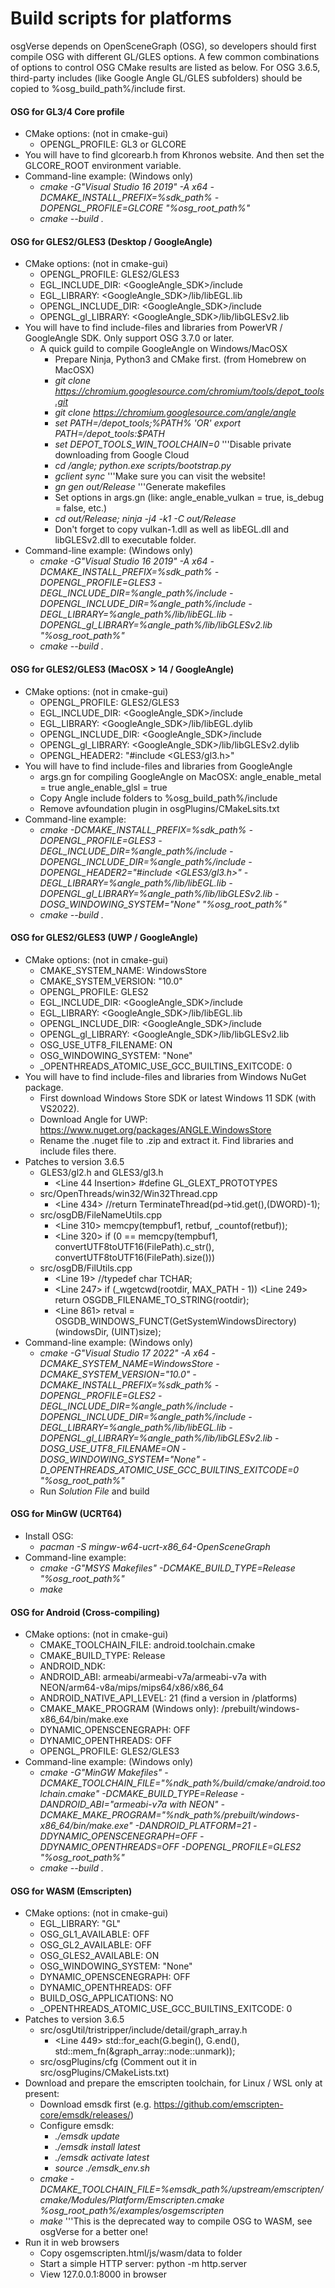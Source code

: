 # Build scripts for platforms
osgVerse depends on OpenSceneGraph (OSG), so developers should first compile OSG with different GL/GLES options. A few common combinations of options to control OSG CMake results are listed as below.
For OSG 3.6.5, third-party includes (like Google Angle GL/GLES subfolders) should be copied to %osg_build_path%/include first.

#### OSG for GL3/4 Core profile
* CMake options: (not in cmake-gui)
  * OPENGL_PROFILE: GL3 or GLCORE
* You will have to find glcorearb.h from Khronos website. And then set the GLCORE_ROOT environment variable.
* Command-line example: (Windows only)
  * <em>cmake -G"Visual Studio 16 2019" -A x64 -DCMAKE_INSTALL_PREFIX=%sdk_path% -DOPENGL_PROFILE=GLCORE "%osg_root_path%"</em>
  * <em>cmake --build .</em>

#### OSG for GLES2/GLES3 (Desktop / GoogleAngle)
* CMake options: (not in cmake-gui)
  * OPENGL_PROFILE: GLES2/GLES3
  * EGL_INCLUDE_DIR: <GoogleAngle_SDK>/include
  * EGL_LIBRARY: <GoogleAngle_SDK>/lib/libEGL.lib
  * OPENGL_INCLUDE_DIR: <GoogleAngle_SDK>/include
  * OPENGL_gl_LIBRARY: <GoogleAngle_SDK>/lib/libGLESv2.lib
* You will have to find include-files and libraries from PowerVR / GoogleAngle SDK. Only support OSG 3.7.0 or later.
  * A quick guild to compile GoogleAngle on Windows/MacOSX
    * Prepare Ninja, Python3 and CMake first. (from Homebrew on MacOSX)
    * <em>git clone https://chromium.googlesource.com/chromium/tools/depot_tools.git</em>
    * <em>git clone https://chromium.googlesource.com/angle/angle</em>
    * <em>set PATH=<path>/depot_tools;%PATH% 'OR' export PATH=<path>/depot_tools:$PATH</em>
    * <em>set DEPOT_TOOLS_WIN_TOOLCHAIN=0</em>  '''Disable private downloading from Google Cloud
    * <em>cd <path>/angle; python.exe scripts/bootstrap.py</em>
    * <em>gclient sync</em>  '''Make sure you can visit the website!
    * <em>gn gen out/Release</em>  '''Generate makefiles
    * Set options in args.gn</em> (like: angle_enable_vulkan = true, is_debug = false, etc.)
    * <em>cd out/Release; ninja -j4 -k1 -C out/Release</em>
    * Don't forget to copy vulkan-1.dll as well as libEGL.dll and libGLESv2.dll to executable folder.
* Command-line example: (Windows only)
  * <em>cmake -G"Visual Studio 16 2019" -A x64 -DCMAKE_INSTALL_PREFIX=%sdk_path% -DOPENGL_PROFILE=GLES3 -DEGL_INCLUDE_DIR=%angle_path%/include -DOPENGL_INCLUDE_DIR=%angle_path%/include -DEGL_LIBRARY=%angle_path%/lib/libEGL.lib -DOPENGL_gl_LIBRARY=%angle_path%/lib/libGLESv2.lib "%osg_root_path%"</em>
  * <em>cmake --build .</em>

#### OSG for GLES2/GLES3 (MacOSX > 14 / GoogleAngle)
* CMake options: (not in cmake-gui)
  * OPENGL_PROFILE: GLES2/GLES3
  * EGL_INCLUDE_DIR: <GoogleAngle_SDK>/include
  * EGL_LIBRARY: <GoogleAngle_SDK>/lib/libEGL.dylib
  * OPENGL_INCLUDE_DIR: <GoogleAngle_SDK>/include
  * OPENGL_gl_LIBRARY: <GoogleAngle_SDK>/lib/libGLESv2.dylib
  * OPENGL_HEADER2: "#include <GLES3/gl3.h>"
* You will have to find include-files and libraries from GoogleAngle 
  * args.gn for compiling GoogleAngle on MacOSX:
    angle_enable_metal = true
    angle_enable_glsl = true
  * Copy Angle include folders to %osg_build_path%/include
  * Remove avfoundation plugin in osgPlugins/CMakeLsits.txt
* Command-line example:
  * <em>cmake -DCMAKE_INSTALL_PREFIX=%sdk_path% -DOPENGL_PROFILE=GLES3 -DEGL_INCLUDE_DIR=%angle_path%/include -DOPENGL_INCLUDE_DIR=%angle_path%/include -DOPENGL_HEADER2="#include <GLES3/gl3.h>" -DEGL_LIBRARY=%angle_path%/lib/libEGL.lib -DOPENGL_gl_LIBRARY=%angle_path%/lib/libGLESv2.lib -DOSG_WINDOWING_SYSTEM="None" "%osg_root_path%"</em>
  * <em>cmake --build .</em>

#### OSG for GLES2/GLES3 (UWP / GoogleAngle)
* CMake options: (not in cmake-gui)
  * CMAKE_SYSTEM_NAME: WindowsStore
  * CMAKE_SYSTEM_VERSION: "10.0"
  * OPENGL_PROFILE: GLES2
  * EGL_INCLUDE_DIR: <GoogleAngle_SDK>/include
  * EGL_LIBRARY: <GoogleAngle_SDK>/lib/libEGL.lib
  * OPENGL_INCLUDE_DIR: <GoogleAngle_SDK>/include
  * OPENGL_gl_LIBRARY: <GoogleAngle_SDK>/lib/libGLESv2.lib
  * OSG_USE_UTF8_FILENAME: ON
  * OSG_WINDOWING_SYSTEM: "None"
  * _OPENTHREADS_ATOMIC_USE_GCC_BUILTINS_EXITCODE: 0
* You will have to find include-files and libraries from Windows NuGet package.
  * First download Windows Store SDK or latest Windows 11 SDK (with VS2022).
  * Download Angle for UWP: https://www.nuget.org/packages/ANGLE.WindowsStore
  * Rename the .nuget file to .zip and extract it. Find libraries and include files there.
* Patches to version 3.6.5
  * GLES3/gl2.h and GLES3/gl3.h
    * <Line 44 Insertion> #define GL_GLEXT_PROTOTYPES
  * src/OpenThreads/win32/Win32Thread.cpp
    * <Line 434> //return TerminateThread(pd->tid.get(),(DWORD)-1);
  * src/osgDB/FileNameUtils.cpp
    * <Line 310> memcpy(tempbuf1, retbuf, _countof(retbuf));
    * <Line 320> if (0 == memcpy(tempbuf1, convertUTF8toUTF16(FilePath).c_str(), convertUTF8toUTF16(FilePath).size()))
  * src/osgDB/FilUtils.cpp
    * <Line 19> //typedef char TCHAR;
    * <Line 247> if (_wgetcwd(rootdir, MAX_PATH - 1))
      <Line 249> return OSGDB_FILENAME_TO_STRING(rootdir);
    * <Line 861> retval = OSGDB_WINDOWS_FUNCT(GetSystemWindowsDirectory)(windowsDir, (UINT)size);
* Command-line example: (Windows only)
  * <em>cmake -G"Visual Studio 17 2022" -A x64 -DCMAKE_SYSTEM_NAME=WindowsStore -DCMAKE_SYSTEM_VERSION="10.0" -DCMAKE_INSTALL_PREFIX=%sdk_path% -DOPENGL_PROFILE=GLES2 -DEGL_INCLUDE_DIR=%angle_path%/include -DOPENGL_INCLUDE_DIR=%angle_path%/include -DEGL_LIBRARY=%angle_path%/lib/libEGL.lib -DOPENGL_gl_LIBRARY=%angle_path%/lib/libGLESv2.lib -DOSG_USE_UTF8_FILENAME=ON -DOSG_WINDOWING_SYSTEM="None" -D_OPENTHREADS_ATOMIC_USE_GCC_BUILTINS_EXITCODE=0 "%osg_root_path%"</em>
  * Run <em>Solution File</em> and build

#### OSG for MinGW (UCRT64)
* Install OSG:
  * <em>pacman -S mingw-w64-ucrt-x86_64-OpenSceneGraph</em>
* Command-line example:
  * <em>cmake -G"MSYS Makefiles" -DCMAKE_BUILD_TYPE=Release "%osg_root_path%"</em>
  * <em>make</em>

#### OSG for Android (Cross-compiling)
* CMake options: (not in cmake-gui)
  * CMAKE_TOOLCHAIN_FILE: android.toolchain.cmake
  * CMAKE_BUILD_TYPE: Release
  * ANDROID_NDK: <Android NDK path>
  * ANDROID_ABI: armeabi/armeabi-v7a/armeabi-v7a with NEON/arm64-v8a/mips/mips64/x86/x86_64
  * ANDROID_NATIVE_API_LEVEL: 21 (find a version in <Android NDK path>/platforms)
  * CMAKE_MAKE_PROGRAM (Windows only): <Android NDK path>/prebuilt/windows-x86_64/bin/make.exe
  * DYNAMIC_OPENSCENEGRAPH: OFF
  * DYNAMIC_OPENTHREADS: OFF
  * OPENGL_PROFILE: GLES2/GLES3
* Command-line example: (Windows only)
  * <em>cmake -G"MinGW Makefiles" -DCMAKE_TOOLCHAIN_FILE="%ndk_path%/build/cmake/android.toolchain.cmake" -DCMAKE_BUILD_TYPE=Release -DANDROID_ABI="armeabi-v7a with NEON" -DCMAKE_MAKE_PROGRAM="%ndk_path%/prebuilt/windows-x86_64/bin/make.exe" -DANDROID_PLATFORM=21 -DDYNAMIC_OPENSCENEGRAPH=OFF -DDYNAMIC_OPENTHREADS=OFF -DOPENGL_PROFILE=GLES2 "%osg_root_path%"</em>
  * <em>cmake --build .</em>

#### OSG for WASM (Emscripten)
* CMake options: (not in cmake-gui)
  * EGL_LIBRARY: "GL"
  * OSG_GL1_AVAILABLE: OFF
  * OSG_GL2_AVAILABLE: OFF
  * OSG_GLES2_AVAILABLE: ON
  * OSG_WINDOWING_SYSTEM: "None"
  * DYNAMIC_OPENSCENEGRAPH: OFF
  * DYNAMIC_OPENTHREADS: OFF
  * BUILD_OSG_APPLICATIONS: NO
  * _OPENTHREADS_ATOMIC_USE_GCC_BUILTINS_EXITCODE: 0
* Patches to version 3.6.5
  * src/osgUtil/tristripper/include/detail/graph_array.h
    * <Line 449> std::for_each(G.begin(), G.end(), std::mem_fn(&graph_array<N>::node::unmark));
  * src/osgPlugins/cfg (Comment out it in src/osgPlugins/CMakeLists.txt)
* Download and prepare the emscripten toolchain, for Linux / WSL only at present:
  * Download emsdk first (e.g. https://github.com/emscripten-core/emsdk/releases/)
  * Configure emsdk:
    * <em>./emsdk update</em>
    * <em>./emsdk install latest</em>
    * <em>./emsdk activate latest</em>
    * <em>source ./emsdk_env.sh</em>
  * <em>cmake -DCMAKE_TOOLCHAIN_FILE=%emsdk_path%/upstream/emscripten/cmake/Modules/Platform/Emscripten.cmake %osg_root_path%/examples/osgemscripten</em>
  * <em>make</em>  '''This is the deprecated way to compile OSG to WASM, see osgVerse for a better one!
* Run it in web browsers
  * Copy osgemscripten.html/js/wasm/data to folder
  * Start a simple HTTP server: python -m http.server
  * View 127.0.0.1:8000 in browser